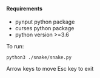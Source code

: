 #### Requirements
- pynput python package
- curses python package
- python version >=3.6

To run:
```console
python3 ./snake/snake.py
```

Arrow keys to move
Esc key to exit
